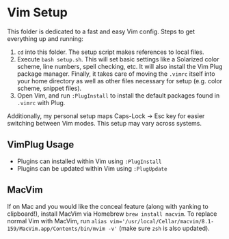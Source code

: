 # Vim Setup
This folder is dedicated to a fast and easy Vim config. Steps to get everything up and running:

1. `cd` into this folder. The setup script makes references to local files.
2. Execute `bash setup.sh`. This will set basic settings like a Solarized color scheme, line numbers, spell checking, etc. It will also install the Vim Plug package manager. Finally, it takes care of moving the `.vimrc` itself into your home directory as well as other files necessary for setup (e.g. color scheme, snippet files).
3. Open Vim, and run `:PlugInstall` to install the default packages found in `.vimrc` with Plug. 

Additionally, my personal setup maps Caps-Lock -> Esc key for easier switching between Vim modes. This setup may vary across systems.

## VimPlug Usage
- Plugins can installed within Vim using `:PlugInstall`
- Plugins can be updated within Vim using `:PlugUpdate`

## MacVim
If on Mac and you would like the conceal feature (along with yanking to clipboard!), install MacVim via Homebrew `brew install macvim`. To replace normal Vim with MacVim, run `alias vim='/usr/local/Cellar/macvim/8.1-159/MacVim.app/Contents/bin/mvim -v'` (make sure `zsh` is also updated).
